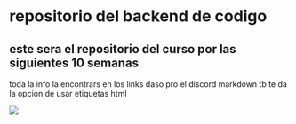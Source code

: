 # repositorio del backend de codigo
## este sera el repositorio del curso por las siguientes 10 semanas

toda la info la encontrars en los links  daso pro el discord
markdown tb te da la opcion de usar etiquetas html

<p aling="center" >
<img src='https://codigo.edu.pe/public/img/codigo-logo.png'>

</p>
